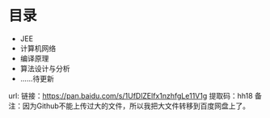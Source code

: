 # 目录

- JEE
- 计算机网络
- 编译原理
- 算法设计与分析
- ......待更新


url: 链接：https://pan.baidu.com/s/1UfDlZElfx1nzhfgLe11V1g 
提取码：hh18 
备注：因为Github不能上传过大的文件，所以我把大文件转移到百度网盘上了。
